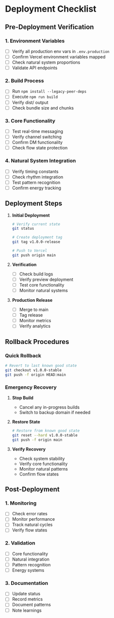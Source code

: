 # Deployment Checklist

## Pre-Deployment Verification

### 1. Environment Variables
- [ ] Verify all production env vars in `.env.production`
- [ ] Confirm Vercel environment variables mapped
- [ ] Check natural system proportions
- [ ] Validate API endpoints

### 2. Build Process
- [ ] Run `npm install --legacy-peer-deps`
- [ ] Execute `npm run build`
- [ ] Verify dist/ output
- [ ] Check bundle size and chunks

### 3. Core Functionality
- [ ] Test real-time messaging
- [ ] Verify channel switching
- [ ] Confirm DM functionality
- [ ] Check flow state protection

### 4. Natural System Integration
- [ ] Verify timing constants
- [ ] Check rhythm integration
- [ ] Test pattern recognition
- [ ] Confirm energy tracking

## Deployment Steps

1. **Initial Deployment**
   ```bash
   # Verify current state
   git status
   
   # Create deployment tag
   git tag v1.0.0-release
   
   # Push to Vercel
   git push origin main
   ```

2. **Verification**
   - [ ] Check build logs
   - [ ] Verify preview deployment
   - [ ] Test core functionality
   - [ ] Monitor natural systems

3. **Production Release**
   - [ ] Merge to main
   - [ ] Tag release
   - [ ] Monitor metrics
   - [ ] Verify analytics

## Rollback Procedures

### Quick Rollback
```bash
# Revert to last known good state
git checkout v1.0.0-stable
git push -f origin HEAD:main
```

### Emergency Recovery
1. **Stop Build**
   - Cancel any in-progress builds
   - Switch to backup domain if needed

2. **Restore State**
   ```bash
   # Restore from known good state
   git reset --hard v1.0.0-stable
   git push -f origin main
   ```

3. **Verify Recovery**
   - Check system stability
   - Verify core functionality
   - Monitor natural patterns
   - Confirm flow states

## Post-Deployment

### 1. Monitoring
- [ ] Check error rates
- [ ] Monitor performance
- [ ] Track natural cycles
- [ ] Verify flow states

### 2. Validation
- [ ] Core functionality
- [ ] Natural integration
- [ ] Pattern recognition
- [ ] Energy systems

### 3. Documentation
- [ ] Update status
- [ ] Record metrics
- [ ] Document patterns
- [ ] Note learnings 